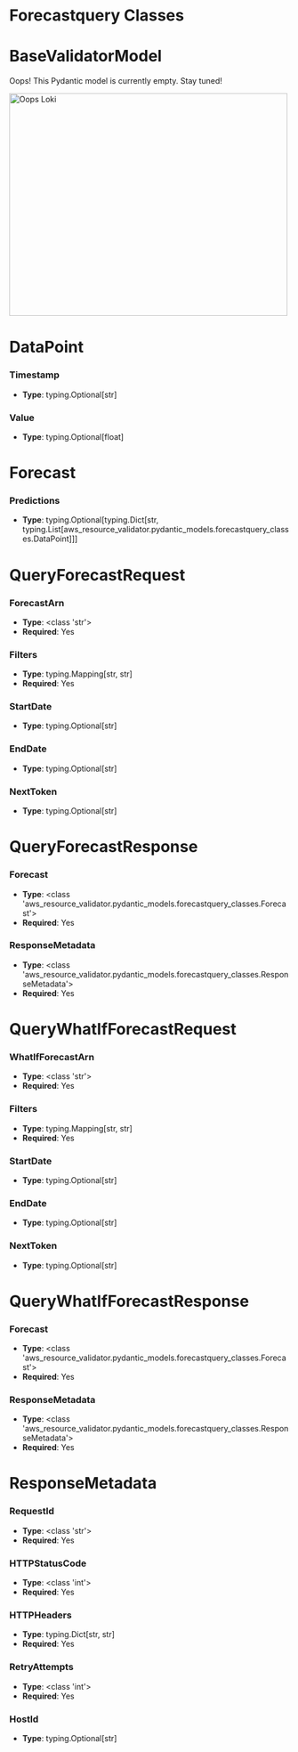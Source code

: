 # Forecastquery Classes

# BaseValidatorModel

Oops! This Pydantic model is currently empty. Stay tuned!

<img src="/aws_resource_validator/images/oops_loki.png" width="500" height="400" title="Oops Loki">

# DataPoint

### Timestamp
- **Type**: typing.Optional[str]

### Value
- **Type**: typing.Optional[float]


# Forecast

### Predictions
- **Type**: typing.Optional[typing.Dict[str, typing.List[aws_resource_validator.pydantic_models.forecastquery_classes.DataPoint]]]


# QueryForecastRequest

### ForecastArn
- **Type**: <class 'str'>
- **Required**: Yes

### Filters
- **Type**: typing.Mapping[str, str]
- **Required**: Yes

### StartDate
- **Type**: typing.Optional[str]

### EndDate
- **Type**: typing.Optional[str]

### NextToken
- **Type**: typing.Optional[str]


# QueryForecastResponse

### Forecast
- **Type**: <class 'aws_resource_validator.pydantic_models.forecastquery_classes.Forecast'>
- **Required**: Yes

### ResponseMetadata
- **Type**: <class 'aws_resource_validator.pydantic_models.forecastquery_classes.ResponseMetadata'>
- **Required**: Yes


# QueryWhatIfForecastRequest

### WhatIfForecastArn
- **Type**: <class 'str'>
- **Required**: Yes

### Filters
- **Type**: typing.Mapping[str, str]
- **Required**: Yes

### StartDate
- **Type**: typing.Optional[str]

### EndDate
- **Type**: typing.Optional[str]

### NextToken
- **Type**: typing.Optional[str]


# QueryWhatIfForecastResponse

### Forecast
- **Type**: <class 'aws_resource_validator.pydantic_models.forecastquery_classes.Forecast'>
- **Required**: Yes

### ResponseMetadata
- **Type**: <class 'aws_resource_validator.pydantic_models.forecastquery_classes.ResponseMetadata'>
- **Required**: Yes


# ResponseMetadata

### RequestId
- **Type**: <class 'str'>
- **Required**: Yes

### HTTPStatusCode
- **Type**: <class 'int'>
- **Required**: Yes

### HTTPHeaders
- **Type**: typing.Dict[str, str]
- **Required**: Yes

### RetryAttempts
- **Type**: <class 'int'>
- **Required**: Yes

### HostId
- **Type**: typing.Optional[str]


